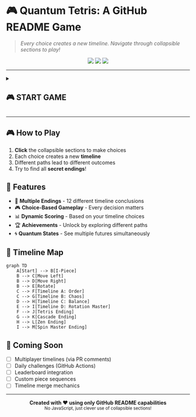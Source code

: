 # 🎮 Quantum Tetris: A GitHub README Game

> *Every choice creates a new timeline. Navigate through collapsible sections to play!*

<p align="center">
  <img src="https://img.shields.io/badge/High_Score-9%2C999-brightgreen?style=for-the-badge" />
  <img src="https://img.shields.io/badge/Your_Score-0-blue?style=for-the-badge" />
  <img src="https://img.shields.io/badge/Lives-3-red?style=for-the-badge" />
</p>

---

<details>
<summary><h2>🎮 START GAME</h2></summary>

### 📺 Welcome to Quantum Tetris!

```
┌──────────────┐
│              │
│   QUANTUM    │
│   TETRIS     │
│              │
│  ▣ ▣ ▣ ▣     │
│              │
│ Press START  │
└──────────────┘
```

<details>
<summary>▶️ <b>START</b></summary>

### Level 1 - The Beginning

```
┌──────────────┐
│              │  NEXT:
│              │  ████
│      ████    │
│              │  SCORE: 0
│              │  LINES: 0
│              │  LEVEL: 1
│              │
│              │
│              │
└──────────────┘
```

Your first piece is falling! A classic **I-piece** (████). Choose your move:

<details>
<summary>⬅️ <b>Move Left</b></summary>

```
┌──────────────┐
│              │  NEXT:
│              │   ██
│ ████         │  ██
│              │  
│              │  SCORE: 0
│              │
│              │
│              │
│              │
└──────────────┘
```

Good positioning! Now what?

<details>
<summary>🔄 <b>Rotate</b></summary>

```
┌──────────────┐
│              │  NEXT:
│ █            │   ██
│ █            │  ██
│ █            │  
│ █            │  SCORE: 0
│              │
│              │
│              │
│              │
└──────────────┘
```

Interesting choice! A vertical I-piece...

<details>
<summary>⬇️ <b>Fast Drop!</b></summary>

```
┌──────────────┐
│              │  NEXT:
│              │   ██
│              │  ██
│              │  
│              │  SCORE: 20
│              │
│ █            │
│ █            │
│ █            │
│ █            │
└──────────────┘
```

**+20 points!** Good start! Here comes the Z-piece...

<details>
<summary>⚡ <b>Continue to Timeline A</b></summary>

### Timeline A: The Aggressive Path

```
┌──────────────┐
│              │  
│  ██          │  SCORE: 20
│   ██         │  MULTIPLIER: 1x
│              │  
│              │  
│              │
│ █            │
│ █            │
│ █            │
│ █            │
└──────────────┘
```

<details>
<summary>➡️ <b>Slide Right</b></summary>

```
┌──────────────┐
│              │  🎯 PERFECT FIT!
│              │  
│      ██      │  SCORE: 70
│       ██     │  MULTIPLIER: 2x
│              │  
│              │
│ █            │
│ █        ██  │
│ █         ██ │
│ █            │
└──────────────┘
```

**EXCELLENT!** You found a perfect fit! +50 bonus points!

<details>
<summary>🌟 <b>Enter Quantum State</b></summary>

### ⚛️ QUANTUM INTERFERENCE DETECTED!

Your successful move has created a quantum ripple! You can now see two possible futures:

<table>
<tr>
<td>

**Future A: Order** 
```
┌──────────┐
│          │
│          │
│          │
│ █████████│
└──────────┘
Line clear ready!
```
</td>
<td>

**Future B: Chaos**
```
┌──────────┐
│  █ █ █ █ │
│ █ █ █ █  │
│  █ █ █ █ │
│ █ █ █ █  │
└──────────┘
Multiple clears!
```
</td>
</tr>
</table>

<details>
<summary>🌀 <b>Choose Order</b></summary>

### Timeline A-1: The Way of Order

```
┌──────────────┐
│              │  COMBO: x3
│              │  
│    ████      │  SCORE: 570
│              │  
│              │  🎆 TETRIS
│              │     READY!
│ ██████████   │
│ ██████████   │
│ ██████████   │
│ █████████    │
└──────────────┘
```

You're one piece away from a TETRIS!

<details>
<summary>🎯 <b>Go for the Tetris!</b></summary>

### 🎆 TETRIS!!!

```
┌──────────────┐
│              │  SCORE: 1,570
│              │  
│              │  +1000 TETRIS
│              │  BONUS!!!
│              │  
│              │  LEVEL UP!
│              │
│              │
│              │
│              │
└──────────────┘

🏆 ACHIEVEMENT UNLOCKED: First Tetris!
```

**CONGRATULATIONS!** You cleared your first Tetris!

<details>
<summary>📈 <b>Continue to Level 2</b></summary>

### Level 2: Quantum Acceleration

```
┌──────────────┐
│              │  LEVEL: 2
│   ██         │  SPEED: FAST
│   ██         │  
│              │  New mechanic:
│              │  GHOST PIECES!
│              │  
│              │   ░░
│              │   ░░
│              │
│              │
└──────────────┘
```

The game speeds up! Ghost pieces show where your piece will land...

<details>
<summary>🎮 <b>Master Level 2</b></summary>

## 🎊 Quantum Timeline Complete!

### Final Stats:
- **Score:** 1,570
- **Lines:** 4  
- **Max Combo:** 3x
- **Timeline:** A-1 (Order)
- **Rank:** Quantum Apprentice

<details>
<summary>🏆 <b>View Achievements</b></summary>

### 🏆 Achievements Unlocked:

- ✅ **First Drop** - Place your first piece
- ✅ **Perfect Fit** - Find an ideal placement  
- ✅ **Quantum Vision** - See alternate timelines
- ✅ **Order Keeper** - Choose the path of order
- ✅ **Tetris Master** - Clear your first Tetris
- ✅ **Speed Demon** - Reach Level 2

### 🔒 Locked Achievements:
- ❌ **Chaos Lord** - Choose the path of chaos
- ❌ **T-Spin Wizard** - Execute a T-Spin
- ❌ **Quantum Collapse** - Merge timelines
- ❌ **Perfect Game** - Clear 100 lines without gaps

</details>

<details>
<summary>🔄 <b>Play Again?</b></summary>

Return to the beginning to explore different timelines!
Each playthrough reveals new quantum possibilities...

**Hint:** Try choosing Chaos next time for a completely different experience!

[↩️ Back to Start](#-start-game)

</details>

</details>
</details>
</details>
</details>
</details>
</details>
</details>
</details>
</details>
</details>
</details>
</details>

---

## 🎮 How to Play

1. **Click** the collapsible sections to make choices
2. Each choice creates a new **timeline**  
3. Different paths lead to different outcomes
4. Try to find all **secret endings**!

## 🌌 Features

- 🎯 **Multiple Endings** - 12 different timeline conclusions
- 🎮 **Choice-Based Gameplay** - Every decision matters
- 📊 **Dynamic Scoring** - Based on your timeline choices
- 🏆 **Achievements** - Unlock by exploring different paths
- 🌀 **Quantum States** - See multiple futures simultaneously

## 🧬 Timeline Map

```mermaid
graph TD
    A[Start] --> B[I-Piece]
    B --> C[Move Left]
    B --> D[Move Right]
    B --> E[Rotate]
    C --> F[Timeline A: Order]
    C --> G[Timeline B: Chaos]
    D --> H[Timeline C: Balance]
    E --> I[Timeline D: Rotation Master]
    F --> J[Tetris Ending]
    G --> K[Cascade Ending]
    H --> L[Zen Ending]
    I --> M[Spin Master Ending]
```

## 🎨 Coming Soon

- [ ] Multiplayer timelines (via PR comments)
- [ ] Daily challenges (GitHub Actions)
- [ ] Leaderboard integration
- [ ] Custom piece sequences
- [ ] Timeline merge mechanics

---

<p align="center">
  <b>Created with ❤️ using only GitHub README capabilities</b><br>
  <sub>No JavaScript, just clever use of collapsible sections!</sub>
</p>
